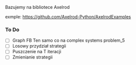 Bazujemy na bibliotece Axelrod


exmple: https://github.com/Axelrod-Python/AxelrodExamples

### To Do

- [ ] Graph FB
Ten samo co na complex systems problem_5
- [ ] Losowy przydział strategii
- [ ] Puszczenie na T iteracji
- [ ] Zmienianie strategii